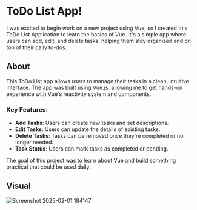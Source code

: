 # ToDo List App!

I was excited to begin work on a new project using Vue, so I created this ToDo List Application to learn the basics of Vue. It's a simple app where users can add, edit, and delete tasks, helping them stay organized and on top of their daily to-dos.

## About
This ToDo List app allows users to manage their tasks in a clean, intuitive interface. The app was built using Vue.js, allowing me to get hands-on experience with Vue's reactivity system and components. 

### Key Features:
- **Add Tasks**: Users can create new tasks and set descriptions.
- **Edit Tasks**: Users can update the details of existing tasks.
- **Delete Tasks**: Tasks can be removed once they're completed or no longer needed.
- **Task Status**: Users can mark tasks as completed or pending.

The goal of this project was to learn about Vue and build something practical that could be used daily.

## Visual
![Screenshot 2025-02-01 184147](https://github.com/user-attachments/assets/5f10cda3-9f3a-462d-b0b1-bb30b6ddb9ca)
